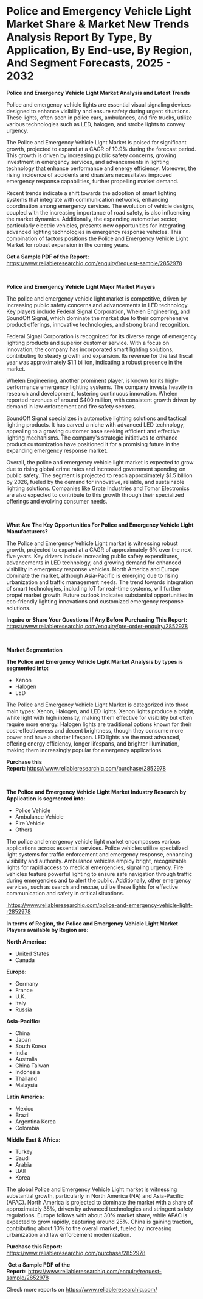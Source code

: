 <p><h1>Police and Emergency Vehicle Light Market Share & Market New Trends Analysis Report By Type, By Application, By End-use, By Region, And Segment Forecasts, 2025 - 2032</h1></p><p><strong>Police and Emergency Vehicle Light Market Analysis and Latest Trends</strong></p>
<p><p>Police and emergency vehicle lights are essential visual signaling devices designed to enhance visibility and ensure safety during urgent situations. These lights, often seen in police cars, ambulances, and fire trucks, utilize various technologies such as LED, halogen, and strobe lights to convey urgency. </p><p>The Police and Emergency Vehicle Light Market is poised for significant growth, projected to expand at a CAGR of 10.9% during the forecast period. This growth is driven by increasing public safety concerns, growing investment in emergency services, and advancements in lighting technology that enhance performance and energy efficiency. Moreover, the rising incidence of accidents and disasters necessitates improved emergency response capabilities, further propelling market demand. </p><p>Recent trends indicate a shift towards the adoption of smart lighting systems that integrate with communication networks, enhancing coordination among emergency services. The evolution of vehicle designs, coupled with the increasing importance of road safety, is also influencing the market dynamics. Additionally, the expanding automotive sector, particularly electric vehicles, presents new opportunities for integrating advanced lighting technologies in emergency response vehicles. This combination of factors positions the Police and Emergency Vehicle Light Market for robust expansion in the coming years.</p></p>
<p><strong>Get a Sample PDF of the Report:&nbsp;</strong> <a href="https://www.reliableresearchiq.com/enquiry/request-sample/2852978?utm_campaign=2180&utm_medium=2&utm_source=Github&utm_content=ia&utm_term=11032025&utm_id=police-and-emergency-vehicle-light">https://www.reliableresearchiq.com/enquiry/request-sample/2852978</a></p>
<p>&nbsp;</p>
<p><strong>Police and Emergency Vehicle Light Major Market Players</strong></p>
<p><p>The police and emergency vehicle light market is competitive, driven by increasing public safety concerns and advancements in LED technology. Key players include Federal Signal Corporation, Whelen Engineering, and SoundOff Signal, which dominate the market due to their comprehensive product offerings, innovative technologies, and strong brand recognition.</p><p>Federal Signal Corporation is recognized for its diverse range of emergency lighting products and superior customer service. With a focus on innovation, the company has incorporated smart lighting solutions, contributing to steady growth and expansion. Its revenue for the last fiscal year was approximately $1.1 billion, indicating a robust presence in the market.</p><p>Whelen Engineering, another prominent player, is known for its high-performance emergency lighting systems. The company invests heavily in research and development, fostering continuous innovation. Whelen reported revenues of around $400 million, with consistent growth driven by demand in law enforcement and fire safety sectors.</p><p>SoundOff Signal specializes in automotive lighting solutions and tactical lighting products. It has carved a niche with advanced LED technology, appealing to a growing customer base seeking efficient and effective lighting mechanisms. The company's strategic initiatives to enhance product customization have positioned it for a promising future in the expanding emergency response market.</p><p>Overall, the police and emergency vehicle light market is expected to grow due to rising global crime rates and increased government spending on public safety. The segment is projected to reach approximately $1.5 billion by 2026, fueled by the demand for innovative, reliable, and sustainable lighting solutions. Companies like Grote Industries and Tomar Electronics are also expected to contribute to this growth through their specialized offerings and evolving consumer needs.</p></p>
<p>&nbsp;</p>
<p><strong>What Are The Key Opportunities For Police and Emergency Vehicle Light Manufacturers?</strong></p>
<p><p>The Police and Emergency Vehicle Light market is witnessing robust growth, projected to expand at a CAGR of approximately 6% over the next five years. Key drivers include increasing public safety expenditures, advancements in LED technology, and growing demand for enhanced visibility in emergency response vehicles. North America and Europe dominate the market, although Asia-Pacific is emerging due to rising urbanization and traffic management needs. The trend towards integration of smart technologies, including IoT for real-time systems, will further propel market growth. Future outlook indicates substantial opportunities in eco-friendly lighting innovations and customized emergency response solutions.</p></p>
<p><strong>Inquire or Share Your Questions If Any Before Purchasing This Report:</strong> <a href="https://www.reliableresearchiq.com/enquiry/pre-order-enquiry/2852978?utm_campaign=2180&utm_medium=2&utm_source=Github&utm_content=ia&utm_term=11032025&utm_id=police-and-emergency-vehicle-light">https://www.reliableresearchiq.com/enquiry/pre-order-enquiry/2852978</a></p>
<p>&nbsp;</p>
<p><strong>Market Segmentation</strong></p>
<p><strong>The Police and Emergency Vehicle Light Market Analysis by types is segmented into:</strong></p>
<p><ul><li>Xenon</li><li>Halogen</li><li>LED</li></ul></p>
<p><p>The Police and Emergency Vehicle Light Market is categorized into three main types: Xenon, Halogen, and LED lights. Xenon lights produce a bright, white light with high intensity, making them effective for visibility but often require more energy. Halogen lights are traditional options known for their cost-effectiveness and decent brightness, though they consume more power and have a shorter lifespan. LED lights are the most advanced, offering energy efficiency, longer lifespans, and brighter illumination, making them increasingly popular for emergency applications.</p></p>
<p><strong>Purchase this Report:&nbsp;</strong><a href="https://www.reliableresearchiq.com/purchase/2852978?utm_campaign=2180&utm_medium=2&utm_source=Github&utm_content=ia&utm_term=11032025&utm_id=police-and-emergency-vehicle-light">https://www.reliableresearchiq.com/purchase/2852978</a></p>
<p>&nbsp;</p>
<p><strong>The Police and Emergency Vehicle Light Market Industry Research by Application is segmented into:</strong></p>
<p><ul><li>Police Vehicle</li><li>Ambulance Vehicle</li><li>Fire Vehicle</li><li>Others</li></ul></p>
<p><p>The police and emergency vehicle light market encompasses various applications across essential services. Police vehicles utilize specialized light systems for traffic enforcement and emergency response, enhancing visibility and authority. Ambulance vehicles employ bright, recognizable lights for rapid access to medical emergencies, signaling urgency. Fire vehicles feature powerful lighting to ensure safe navigation through traffic during emergencies and to alert the public. Additionally, other emergency services, such as search and rescue, utilize these lights for effective communication and safety in critical situations.</p></p>
<p><a href="https://www.reliableresearchiq.com/police-and-emergency-vehicle-light-r2852978?utm_campaign=2180&utm_medium=2&utm_source=Github&utm_content=ia&utm_term=11032025&utm_id=police-and-emergency-vehicle-light">&nbsp;https://www.reliableresearchiq.com/police-and-emergency-vehicle-light-r2852978</a></p>
<p><strong>In terms of Region, the Police and Emergency Vehicle Light Market Players available by Region are:</strong></p>
<p>
    <p> <strong> North America: </strong>
        <ul>
            <li>United States</li>
            <li>Canada</li>
        </ul>
        </p> 
    <p> <strong> Europe: </strong>
        <ul>
            <li>Germany</li>
            <li>France</li>
            <li>U.K.</li>
            <li>Italy</li>
            <li>Russia</li>
        </ul>
        </p> 
    <p> <strong> Asia-Pacific: </strong>
        <ul>
            <li>China</li>
            <li>Japan</li>
            <li>South Korea</li>
            <li>India</li>
            <li>Australia</li>
            <li>China Taiwan</li>
            <li>Indonesia</li>
            <li>Thailand</li>
            <li>Malaysia</li>
        </ul>
        </p> 
    <p> <strong> Latin America: </strong>
        <ul>
            <li>Mexico</li>
            <li>Brazil</li>
            <li>Argentina Korea</li>
            <li>Colombia</li>
        </ul>
        </p> 
    <p> <strong> Middle East & Africa: </strong>
        <ul>
            <li>Turkey</li>
            <li>Saudi</li>
            <li>Arabia</li>
            <li>UAE</li>
            <li>Korea</li>
        </ul>
    </p>
    </p>
<p><p>The global Police and Emergency Vehicle Light market is witnessing substantial growth, particularly in North America (NA) and Asia-Pacific (APAC). North America is projected to dominate the market with a share of approximately 35%, driven by advanced technologies and stringent safety regulations. Europe follows with about 30% market share, while APAC is expected to grow rapidly, capturing around 25%. China is gaining traction, contributing about 10% to the overall market, fueled by increasing urbanization and law enforcement modernization.</p></p>
<p><strong>Purchase this Report: </strong><a href="https://www.reliableresearchiq.com/purchase/2852978?utm_campaign=2180&utm_medium=2&utm_source=Github&utm_content=ia&utm_term=11032025&utm_id=police-and-emergency-vehicle-light">https://www.reliableresearchiq.com/purchase/2852978</a></p>
<p>&nbsp;<strong>Get a Sample PDF of the Report:&nbsp;&nbsp;</strong><a href="https://www.reliableresearchiq.com/enquiry/request-sample/2852978?utm_campaign=2180&utm_medium=2&utm_source=Github&utm_content=ia&utm_term=11032025&utm_id=police-and-emergency-vehicle-light">https://www.reliableresearchiq.com/enquiry/request-sample/2852978</a></p>
<p><strong></strong></p>
<p>Check more reports on <a href="https://www.reliableresearchiq.com/?utm_campaign=2180&utm_medium=2&utm_source=Github&utm_content=ia&utm_term=11032025&utm_id=police-and-emergency-vehicle-light">https://www.reliableresearchiq.com/</a></p>
